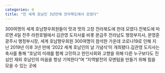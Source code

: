 ```yaml
---
categories: d
title: "전 세계 호남인 3년만에 전라북도에서 모였다"
---
```

300여명의 세계 호남향우회원들이 맛과 멋의 고장 전라북도에 한데 모였다.전북도에 따르면 4일 전주 라한호텔에서 김관영 도지사를 비롯 문금주 전라남도 행정부지사, 문영훈 광주시 행정부시장, 세계 호남향우회원 300여명이 참석한 가운데 코로나19로 인해 지난 2019년 이후 3년 만에 ‘2022 세계 호남인의 날 기념식’이 개최됐다.김관영 도지사는 축사를 통해 “호남의 미래를 함께 고민하고 한인사회와 고향을 위해 다른 누구보다도 진심인 재외 호남인의 마음을 항상 기억한다”며 “지역발전의 모멘텀을 만들기 위해 힘을 모을 수 있는 곳에